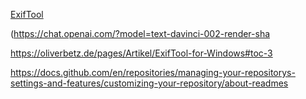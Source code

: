 [ExifTool](https://exiftool.org/install.html)

(https://chat.openai.com/?model=text-davinci-002-render-sha

https://oliverbetz.de/pages/Artikel/ExifTool-for-Windows#toc-3



https://docs.github.com/en/repositories/managing-your-repositorys-settings-and-features/customizing-your-repository/about-readmes
